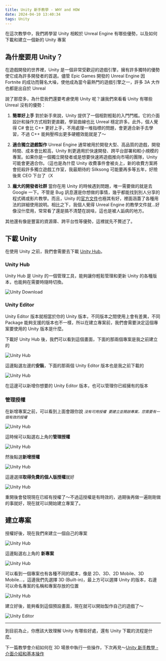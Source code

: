 ```yaml
---
title: Unity 新手教學 - WHY and HOW
date: 2024-04-10 13:40:34
tags: Unity
---
```


在這次教學中，我們將學習 Unity 相較於 Unreal Engine 有哪些優勢，以及如何下載和建立一個新的 Unity 專案
## 為什麼要用 Unity？
在遊戲開發的世界裡，Unity 是一個非常受歡迎的遊戲引擎，擁有許多獨特的優勢使它成為許多開發者的首選。儘管 Epic Games 開發的 Unreal Engine 因 Fortnite 的成功而聲名大噪，使他成為當今最熱門的遊戲引擎之一，許多 3A 大作也都是出自於 Unreal

說了那麼多，為什麼我們還要考慮使用 Unity 呢？讓我們來看看 Unity 有哪些 Unreal 沒有的優勢：

1. **簡單好上手**
對於新手來說，Unity 提供了一個相對輕鬆的入門門檻。它的介面設計和操作方式相對更直觀，學習曲線也比 Unreal 穩定許多。此外，個人覺得 C# 會比 C++ 更好上手，不用處理一堆指標的問題，會更適合新手去學習，不過 C++ 能夠壓榨出更多硬體效能就是了～

2. **適合獨立遊戲製作**
Unreal Engine 通常被用於開發大型、高品質的遊戲，開發時間、成本會比較高，Unity 則更適用於快速開發、跨平台部署和較小規模的專案。如果你是一個獨立開發者或是想要快速將遊戲推向市場的團隊，Unity 可能會更適合你。（這也是為什麼 Unity 收費事件會被炎上，新的收費方案將會扼殺許多獨立遊戲工作室，我最期待的 Silksong 可能要再多等五年，好險後來 CEO 下台了（X

3. **龐大的開發者社群**
當你在用 Unity 的時候遇到問題，唯一需要做的就是去 Google 一下。不管是 Bug 訊息還是你想做的事情，幾乎都能找到別人分享的程式碼或影片教學。而且，Unity 的[官方文件](https://docs.unity3d.com/Manual/index.html)也極其有好，裡面涵蓋了各種用法的詳細使用說明。相比之下，我個人覺得 Unreal Engine 的教學文件就...好像沒什麼用，常常看了還是搞不清楚在說啥，這也是被人詬病的地方。

其他還有像是豐富的資源庫、跨平台性等優勢，這裡就先不贅述了。

## 下載 Unity
在使用 Unity 之前，我們會需要去下載 [Unity Hub](https://unity.com/download)。 

### Unity Hub
Unity Hub 是 Unity 的一個管理工具，能夠讓你輕鬆管理和更新 Unity 的各種版本，也能夠在需要時隨時切換。

![Unity Download](./images/unity-tutorial/UnityDownload.png)

### Unity Editor
Unity Editor 版本就相當於你的 Unity 版本，不同版本之間使用上會有差異，不同 Package 能夠支援的版本也不一樣，所以在建立專案前，我們會需要決定這個專案要使用的 Unity 版本是什麼。

下載好 Unity Hub 後，我們可以看到這個畫面，下面的那兩個專案是我之前建立的

![Unity Hub](./images/unity-tutorial/UnityHub.png)

這邊點選左邊的**安裝**，下面的那兩個 Unity Editor 版本也是我之前下載的

![Unity Hub](./images/unity-tutorial/UnityHub2.png)

在這邊可以新增你想要的 Unity Editor 版本，也可以管理你已經擁有的版本

### 管理授權
在新增專案之前，可以看到上面會跟你說 *`沒有可用授權 要建立並開啟專案，您需要有一個有效的授權`* 

![Unity Hub](./images/unity-tutorial/UnityHub3.png)

這時候可以點選右上角的**管理授權**

![Unity Hub](./images/unity-tutorial/UnityHub4.png)

然後點選**新增授權**

![Unity Hub](./images/unity-tutorial/UnityHub5.png)

這邊選擇**取得免費的個人版授權**就好

![Unity Hub](./images/unity-tutorial/UnityHub6.png)

重開後會發現現在已經有授權了～不過這授權是有時效的，過期後再做一遍剛剛做的事就好，現在就可以開始建立專案了。

## 建立專案 
授權好後，現在我們來建立一個自己的專案

![Unity Hub](./images/unity-tutorial/UnityHub7.png)

這邊點選右上角的 **新專案**

![Unity Hub](./images/unity-tutorial/UnityHub8.png)

可以看到一個專案也有各種不同的範本，像是 2D、3D、2D Mobile、3D Mobile...，這邊我們先選擇 3D (Built-in)，最上方可以選擇 Unity 的版本，右邊可以命名專案的名稱和專案存放的位置

![Unity Hub](./images/unity-tutorial/UnityHub9.png)

建立好後，能夠看到這個預設畫面，現在就可以開始製作自己的遊戲了～ 

![Unity Editor](./images/unity-tutorial/UnityEditor.png)

---

到目前為止，你應該大致理解 Unity 有哪些好處，還有 Unity 下載的流程是什麼。

下一篇教學會介紹如何在 3D 場景中執行一些操作，下次再見～[Unity 新手教學 - 介面介紹和基本操作](https://933yee.github.io/notes/2024/04/10/unity-tutorial-2/)
